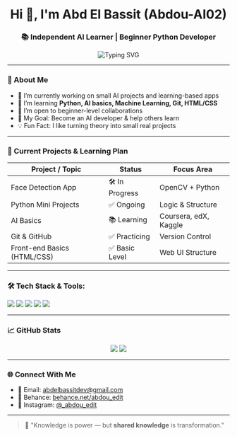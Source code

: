 <h1 align="center">Hi 👋, I'm Abd El Bassit (Abdou-AI02)</h1>
<h3 align="center">📚 Independent AI Learner | Beginner Python Developer</h3>

<p align="center">
  <img src="https://readme-typing-svg.herokuapp.com?font=Fira+Code&pause=1000&center=true&vCenter=true&width=435&lines=Welcome+to+my+GitHub!;AI+and+Code+Explorer;Learning+Every+Single+Day" alt="Typing SVG" />
</p>

---

### 🧠 About Me

- 🔭 I’m currently working on small AI projects and learning-based apps
- 🌱 I’m learning **Python, AI basics, Machine Learning, Git, HTML/CSS**
- 🤝 I’m open to beginner-level collaborations
- 🎯 My Goal: Become an AI developer & help others learn
- 💡 Fun Fact: I like turning theory into small real projects

---

### 🚧 Current Projects & Learning Plan

| Project / Topic           | Status         | Focus Area          |
|---------------------------|----------------|----------------------|
| Face Detection App        | 🛠 In Progress  | OpenCV + Python      |
| Python Mini Projects      | ✅ Ongoing      | Logic & Structure    |
| AI Basics                 | 📚 Learning     | Coursera, edX, Kaggle |
| Git & GitHub              | ✅ Practicing   | Version Control      |
| Front-end Basics (HTML/CSS) | ✅ Basic Level | Web UI Structure     |

---

### 🛠️ Tech Stack & Tools:

<p align="left">
  <img src="https://img.shields.io/badge/Python-3776AB?style=for-the-badge&logo=python&logoColor=white"/>
  <img src="https://img.shields.io/badge/HTML5-E34F26?style=for-the-badge&logo=html5&logoColor=white"/>
  <img src="https://img.shields.io/badge/CSS3-1572B6?style=for-the-badge&logo=css3&logoColor=white"/>
  <img src="https://img.shields.io/badge/Git-F05032?style=for-the-badge&logo=git&logoColor=white"/>
  <img src="https://img.shields.io/badge/GitHub-181717?style=for-the-badge&logo=github&logoColor=white"/>
</p>

---

### 📈 GitHub Stats

<p align="center">
  <img src="https://github-readme-stats.vercel.app/api?username=Abdou-AI02&show_icons=true&theme=tokyonight" />
  <img src="https://github-readme-streak-stats.herokuapp.com?user=Abdou-AI02&theme=tokyonight" />
</p>

---

### 🌐 Connect With Me

- 📧 Email: [abdelbassitdev@gmail.com](mailto:abdelbassitdev@gmail.com)  
- 🎨 Behance: [behance.net/abdou_edit](https://www.behance.net/abdou_edit)  
- 📸 Instagram: [@_abdou_edit](https://www.instagram.com/_abdou_edit)

---

> 🧠 "Knowledge is power — but **shared knowledge** is transformation."

